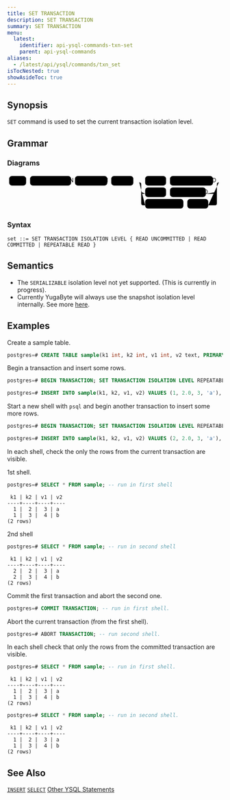 ```yaml
---
title: SET TRANSACTION
description: SET TRANSACTION
summary: SET TRANSACTION
menu:
  latest:
    identifier: api-ysql-commands-txn-set
    parent: api-ysql-commands
aliases:
  - /latest/api/ysql/commands/txn_set
isTocNested: true
showAsideToc: true
---
```


## Synopsis

`SET` command is used to set the current transaction isolation level.

## Grammar

### Diagrams

<svg class="rrdiagram" version="1.1" xmlns:xlink="http://www.w3.org/1999/xlink" xmlns="http://www.w3.org/2000/svg" width="547" height="92" viewbox="0 0 547 92"><path class="connector" d="M0 21h5m43 0h10m104 0h10m82 0h10m56 0h30m53 0h10m109 0h20m-202 24q0 5 5 5h5m53 0h10m91 0h23q5 0 5-5m-197-24q5 0 5 5v48q0 5 5 5h5m97 0h10m53 0h17q5 0 5-5v-48q0-5 5-5m5 0h5"/><rect class="literal" x="5" y="5" width="43" height="24" rx="7"/><text class="text" x="15" y="21">SET</text><rect class="literal" x="58" y="5" width="104" height="24" rx="7"/><text class="text" x="68" y="21">TRANSACTION</text><rect class="literal" x="172" y="5" width="82" height="24" rx="7"/><text class="text" x="182" y="21">ISOLATION</text><rect class="literal" x="264" y="5" width="56" height="24" rx="7"/><text class="text" x="274" y="21">LEVEL</text><rect class="literal" x="350" y="5" width="53" height="24" rx="7"/><text class="text" x="360" y="21">READ</text><rect class="literal" x="413" y="5" width="109" height="24" rx="7"/><text class="text" x="423" y="21">UNCOMMITTED</text><rect class="literal" x="350" y="34" width="53" height="24" rx="7"/><text class="text" x="360" y="50">READ</text><rect class="literal" x="413" y="34" width="91" height="24" rx="7"/><text class="text" x="423" y="50">COMMITTED</text><rect class="literal" x="350" y="63" width="97" height="24" rx="7"/><text class="text" x="360" y="79">REPEATABLE</text><rect class="literal" x="457" y="63" width="53" height="24" rx="7"/><text class="text" x="467" y="79">READ</text></svg>

### Syntax

```
set ::= SET TRANSACTION ISOLATION LEVEL { READ UNCOMMITTED | READ COMMITTED | REPEATABLE READ }
```

## Semantics

- The `SERIALIZABLE` isolation level not yet supported. (This is currently in progress).
- Currently YugaByte will always use the snapshot isolation level internally. See more [here](../../../architecture/transactions/isolation-levels/).

## Examples

Create a sample table.

```sql
postgres=# CREATE TABLE sample(k1 int, k2 int, v1 int, v2 text, PRIMARY KEY (k1, k2));
```


Begin a transaction and insert some rows.

```sql
postgres=# BEGIN TRANSACTION; SET TRANSACTION ISOLATION LEVEL REPEATABLE READ; 
```

```sql
postgres=# INSERT INTO sample(k1, k2, v1, v2) VALUES (1, 2.0, 3, 'a'), (1, 3.0, 4, 'b');
```

Start a new shell  with `psql` and begin another transaction to insert some more rows.

```sql
postgres=# BEGIN TRANSACTION; SET TRANSACTION ISOLATION LEVEL REPEATABLE READ; 
```

```sql
postgres=# INSERT INTO sample(k1, k2, v1, v2) VALUES (2, 2.0, 3, 'a'), (2, 3.0, 4, 'b');
```

In each shell, check the only the rows from the current transaction are visible.

1st shell.

```sql
postgres=# SELECT * FROM sample; -- run in first shell
```

```
 k1 | k2 | v1 | v2
----+----+----+----
  1 |  2 |  3 | a
  1 |  3 |  4 | b
(2 rows)
```
2nd shell

```sql
postgres=# SELECT * FROM sample; -- run in second shell
```

```
 k1 | k2 | v1 | v2
----+----+----+----
  2 |  2 |  3 | a
  2 |  3 |  4 | b
(2 rows)
```

Commit the first transaction and abort the second one.

```sql
postgres=# COMMIT TRANSACTION; -- run in first shell.
```

Abort the current transaction (from the first shell).

```sql
postgres=# ABORT TRANSACTION; -- run second shell.
```

In each shell check that only the rows from the committed transaction are visible.

```sql
postgres=# SELECT * FROM sample; -- run in first shell.
```

```
 k1 | k2 | v1 | v2
----+----+----+----
  1 |  2 |  3 | a
  1 |  3 |  4 | b
(2 rows)
```

```sql
postgres=# SELECT * FROM sample; -- run in second shell.
```

```
 k1 | k2 | v1 | v2
----+----+----+----
  1 |  2 |  3 | a
  1 |  3 |  4 | b
(2 rows)
```

## See Also

[`INSERT`](../dml_insert)
[`SELECT`](../dml_select)
[Other YSQL Statements](..)
